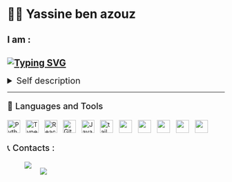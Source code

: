 # 👨‍💻 Yassine ben azouz

## I am :

## [![Typing SVG](https://readme-typing-svg.demolab.com?font=Fira+Code&pause=1000&width=435&lines=A+junior+web+developer;A+junior+mobile+developer;An+IT+student)](https://git.io/typing-svg)

<details>
<summary style="font-size:20px;">Self description </summary>
<br>
I am an IT student who is driven by my thirst for knowledge and deep passion for learning new things about software development. I enjoy diving deep into a technology and challenging myself with projects to force myself to learn new things✨  
</details>

---

<p style="font-size:20px;font-weight:500;"> 🧰 Languages and Tools</p>

<img align="left" alt="Python" width="30px" style="padding-right:10px;" src="https://cdn.jsdelivr.net/gh/devicons/devicon/icons/python/python-original.svg"/>
<img align="left" alt="TypeScript" width="30px" style="padding-right:10px;" src="https://cdn.jsdelivr.net/gh/devicons/devicon/icons/typescript/typescript-plain.svg" />
<img align="left" alt="React" width="30px" style="padding-right:10px;" src="https://cdn.jsdelivr.net/gh/devicons/devicon/icons/react/react-original.svg" />
<img align="left" alt="Git" width="30px" style="padding-right:10px;" src="https://cdn.jsdelivr.net/gh/devicons/devicon/icons/git/git-original.svg" />
<img align="left" alt="Javascript" width="30px" style="padding-right:10px;" src="https://cdn.jsdelivr.net/gh/devicons/devicon/icons/javascript/javascript-original.svg" />
<img width="30px" style="padding-right:10px;" alt="tailwindcss" src="https://cdn.jsdelivr.net/gh/devicons/devicon/icons/tailwindcss/tailwindcss-plain.svg" />
<img width="30px" style="padding-right:10px;" src="https://cdn.jsdelivr.net/gh/devicons/devicon/icons/dart/dart-original.svg" />
<img width="30px" style="padding-right:10px;" src="https://cdn.jsdelivr.net/gh/devicons/devicon/icons/flutter/flutter-original.svg" />
<img width="30px" style="padding-right:10px;" src="https://cdn.jsdelivr.net/gh/devicons/devicon/icons/html5/html5-plain.svg" />
<img width="30px" style="padding-right:10px;" src="https://cdn.jsdelivr.net/gh/devicons/devicon/icons/css3/css3-plain.svg" />
<img width="30px" style="padding-right:10px;" src="https://cdn.jsdelivr.net/gh/devicons/devicon/icons/c/c-plain.svg" />

<br />

<p style="font-size:20px;font-weight:500;">📞 Contacts :</p>
<span style="display:flex;">
<a href="mailto:yassinebenazouz123@gmail.com" ><img src="
https://img.shields.io/badge/Gmail-D14836?style=for-the-badge&logo=gmail&logoColor=white" style="margin-left:40px"/></a>
</a>

<a style="margin-left:20px" href="https://www.linkedin.com/in/yassine-benazouz-724782242/"><img src="https://img.shields.io/badge/linkedin-%230077B5.svg?style=for-the-badge&logo=linkedin&logoColor=white" /></a>
</span>
